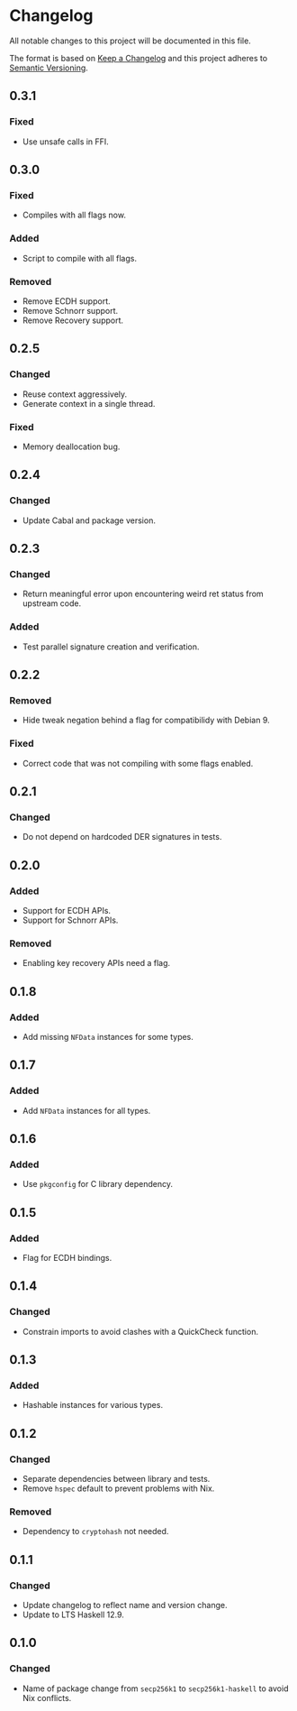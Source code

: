 # Changelog
All notable changes to this project will be documented in this file.

The format is based on [Keep a Changelog](http://keepachangelog.com/en/1.0.0/)
and this project adheres to [Semantic Versioning](http://semver.org/spec/v2.0.0.html).

## 0.3.1
### Fixed
- Use unsafe calls in FFI.

## 0.3.0
### Fixed
- Compiles with all flags now.

### Added
- Script to compile with all flags.

### Removed
- Remove ECDH support.
- Remove Schnorr support.
- Remove Recovery support.

## 0.2.5
### Changed
- Reuse context aggressively.
- Generate context in a single thread.

### Fixed
- Memory deallocation bug.

## 0.2.4
### Changed
- Update Cabal and package version.

## 0.2.3
### Changed
- Return meaningful error upon encountering weird ret status from upstream code.

### Added
- Test parallel signature creation and verification.

## 0.2.2
### Removed
- Hide tweak negation behind a flag for compatibilidy with Debian 9.

### Fixed
- Correct code that was not compiling with some flags enabled.

## 0.2.1
### Changed
- Do not depend on hardcoded DER signatures in tests.

## 0.2.0
### Added
- Support for ECDH APIs.
- Support for Schnorr APIs.

### Removed
- Enabling key recovery APIs need a flag.

## 0.1.8
### Added
- Add missing `NFData` instances for some types.

## 0.1.7
### Added
- Add `NFData` instances for all types.

## 0.1.6
### Added
- Use `pkgconfig` for C library dependency.

## 0.1.5
### Added
- Flag for ECDH bindings.

## 0.1.4
### Changed
- Constrain imports to avoid clashes with a QuickCheck function.

## 0.1.3
### Added
- Hashable instances for various types.

## 0.1.2
### Changed
- Separate dependencies between library and tests.
- Remove `hspec` default to prevent problems with Nix.

### Removed
- Dependency to `cryptohash` not needed.

## 0.1.1
### Changed
- Update changelog to reflect name and version change.
- Update to LTS Haskell 12.9.

## 0.1.0
### Changed
- Name of package change from `secp256k1` to `secp256k1-haskell` to avoid Nix conflicts.
